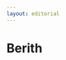 ```yaml
---
layout: editorial
---
```


# Berith

<figure><img src="../../../../../../../../../../.gitbook/assets/Screenshot 2023-12-22 at 10.33.27 AM.png" alt=""><figcaption></figcaption></figure>
